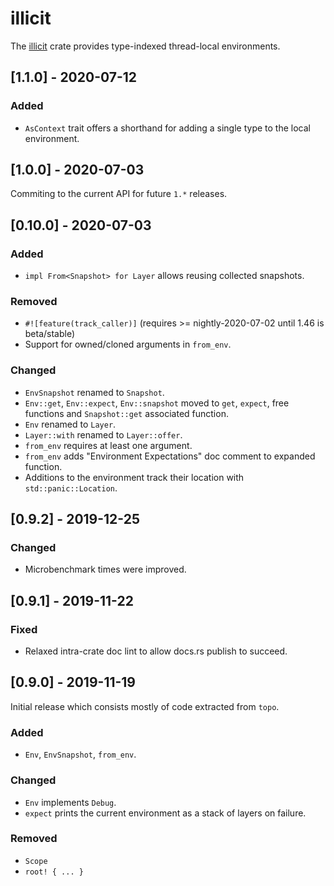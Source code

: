# illicit

The [illicit](https://docs.rs/illicit) crate provides type-indexed thread-local environments.

<!-- categories: Added, Removed, Changed, Deprecated, Fixed, Security -->

## [1.1.0] - 2020-07-12

### Added

- `AsContext` trait offers a shorthand for adding a single type to the local environment.

## [1.0.0] - 2020-07-03

Commiting to the current API for future `1.*` releases.

## [0.10.0] - 2020-07-03

### Added

- `impl From<Snapshot> for Layer` allows reusing collected snapshots.
 
### Removed

- `#![feature(track_caller)]` (requires >= nightly-2020-07-02 until 1.46 is beta/stable)
- Support for owned/cloned arguments in `from_env`.

### Changed

- `EnvSnapshot` renamed to `Snapshot`.
- `Env::get`, `Env::expect`, `Env::snapshot` moved to `get`, `expect`, free functions and
  `Snapshot::get` associated function.
- `Env` renamed to `Layer`.
- `Layer::with` renamed to `Layer::offer`.
- `from_env` requires at least one argument.
- `from_env` adds "Environment Expectations" doc comment to expanded function.
- Additions to the environment track their location with `std::panic::Location`.

## [0.9.2] - 2019-12-25

### Changed

- Microbenchmark times were improved.

## [0.9.1] - 2019-11-22

### Fixed

- Relaxed intra-crate doc lint to allow docs.rs publish to succeed.

## [0.9.0] - 2019-11-19

Initial release which consists mostly of code extracted from `topo`.

### Added

- `Env`, `EnvSnapshot`, `from_env`.

### Changed

- `Env` implements `Debug`.
- `expect` prints the current environment as a stack of layers on failure.

### Removed

- `Scope`
- `root! { ... }`
